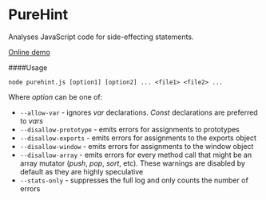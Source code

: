PureHint
========

Analyses JavaScript code for side-effecting statements.

[Online demo](http://madflame991.github.io/purehint/examples/browser/browser.html)

####Usage

`node purehint.js [option1] [option2] ... <file1> <file2> ...`

Where *option* can be one of:

 + `--allow-var` - ignores *var* declarations. *Const* declarations are preferred to *vars*
 + `--disallow-prototype` - emits errors for assignments to prototypes
 + `--disallow-exports` - emits errors for assignments to the exports object
 + `--disallow-window` - emits errors for assignments to the window object
 + `--disallow-array` - emits errors for every method call that might be an array mutator (*push*, *pop*, *sort*, etc).
 These warnings are disabled by default as they are highly speculative
 + `--stats-only` - suppresses the full log and only counts the number of errors
